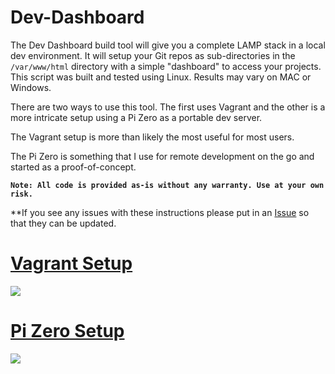 # Dev-Dashboard

The Dev Dashboard build tool will give you a complete LAMP stack in a local dev environment. It will setup your Git repos as sub-directories in the `/var/www/html` directory with a simple "dashboard" to access your projects. This script was built and tested using Linux. Results may vary on MAC or Windows.

There are two ways to use this tool. The first uses Vagrant and the other is a more intricate setup using a Pi Zero as a portable dev server. 

The Vagrant setup is more than likely the most useful for most users. 

The Pi Zero is something that I use for remote development on the go and started as a proof-of-concept.

**`Note: All code is provided as-is without any warranty. Use at your own risk.`**

**If you see any issues with these instructions please put in an [Issue](https://github.com/mhancoc7/Dev-Dashboard/issues) so that they can be updated.

# [Vagrant Setup](https://github.com/mhancoc7/Dev-Dashboard/tree/master/docs/vagrant)

[<img src="https://raw.githubusercontent.com/mhancoc7/Dev-Dashboard/master/docs/assets/vagrant-dashboard.png"/>](https://github.com/mhancoc7/Dev-Dashboard/tree/master/docs/vagrant)


# [Pi Zero Setup](https://github.com/mhancoc7/Dev-Dashboard/tree/master/docs/pizero)

[<img src="https://raw.githubusercontent.com/mhancoc7/Dev-Dashboard/master/docs/assets/pizero-dashboard.png"/>](https://github.com/mhancoc7/Dev-Dashboard/tree/master/docs/pizero)

